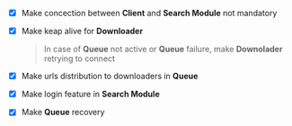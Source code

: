 - [x] Make concection between **Client** and **Search Module** not mandatory

- [x] Make keap alive for **Downloader**
	> In case of **Queue** not active or **Queue** failure, make **Downolader** retrying to connect

- [x] Make urls distribution to downloaders in **Queue** 

- [x] Make login feature in **Search Module**

- [x] Make **Queue** recovery

